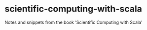 # scientific-computing-with-scala
Notes and snippets from the book 'Scientific Computing with Scala'
